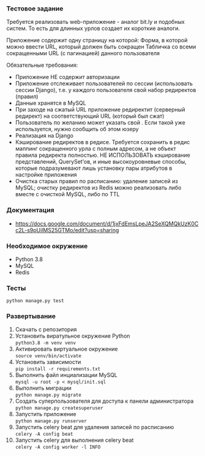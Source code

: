 ### Тестовое задание ###

Требуется реализовать web-приложение - аналог bit.ly и подобных систем.
То есть для длинных урлов создает их короткие аналоги.

Приложение содержит одну страницу на которой:
Форма, в которой можно ввести URL, который должен быть сокращен
Табличка со всеми сокращенными URL (с пагинацией) данного пользователя

Обязательные требования:
* Приложение НЕ содержит авторизации
* Приложение отслеживает пользователей по сессии (использовать сессии Django), т.е. у каждого пользователя свой набор редиректов (правил)
* Данные хранятся в MySQL
* При заходе на сжатый URL приложение редиректит (серверный редирект) на соответствующий URL (который был сжат)
* Пользователь по желанию может указать свой <subpart>. Если такой <subpart> уже используется, нужно сообщить об этом юзеру
* Реализация на Django
* Кэширование редиректов в редисе. Требуется сохранить в редис маппинг сокращенного урла с полным адресом, а не объект правила редиректа полностью. НЕ ИСПОЛЬЗОВАТЬ кэширование представлений, QuerySet’ов, и иные высокоуровневые способы, которые подразумевают лишь установку пары атрибутов в настройке приложения
* Очистка старых правил по расписанию:
удаление записей из MySQL; 
 очистку редиректов из Redis можно реализовать либо вместе с очисткой MySQL, либо по TTL

### Документация ###

* https://docs.google.com/document/d/1jxFdEmsLpeJA2SeXQMQkUzK0Cc2L-s9pUilMS25GTMo/edit?usp=sharing

### Необходимое окружение ###

* Python 3.8
* MySQL
* Redis

### Тесты ###
   `python manage.py test`

### Развертывание ###

1. Скачать с репозитория
2. Установить виратульное окружение Python  
   `python3.8 -m venv venv`
3. Активировать виртуальное окружение  
    `source venv/bin/activate`
4. Установить зависимости  
    `pip install -r requirements.txt`
5. Выполнить файл инциализации MySQL  
    `mysql -u root -p < mysql/init.sql`
6. Выполнить миграции  
    `python manage.py migrate`
7. Создать суперпользователя для доступа к панели администратора  
    `python manage.py createsuperuser`
8. Запустить приложение  
    `python manage.py runserver`
9. Запустить celery beat для удаления записей по расписанию  
    `celery -A config beat `
10. Запустить celery для выполнения celery beat  
    `celery -A config worker -l INFO`